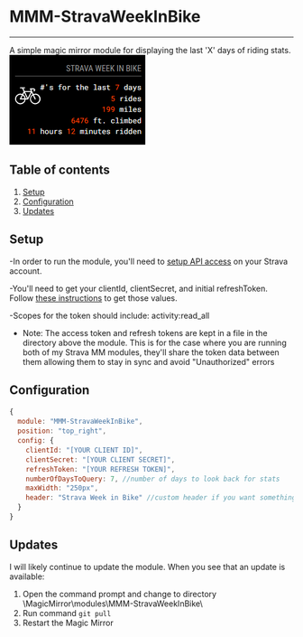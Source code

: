 # MMM-StravaWeekInBike

---

A simple magic mirror module for displaying the last 'X' days of riding stats.  
![alt stravaWeekInBike](./public/assets/images/StravaWeekInBike.png)

## Table of contents

1. [Setup](#setup)
2. [Configuration](#configuration)
3. [Updates](#updates)

## Setup

-In order to run the module, you'll need to [setup API access](https://developers.strava.com/docs/getting-started/#account) on your Strava account.

-You'll need to get your clientId, clientSecret, and initial refreshToken. Follow [these instructions](https://developers.strava.com/docs/getting-started/#oauth) to get those values.

-Scopes for the token should include: activity:read_all

- Note: The access token and refresh tokens are kept in a file in the directory above the module. This is for the case where you are running both of my Strava MM modules, they'll share the token data between them allowing them to stay in sync and avoid "Unauthorized" errors
## Configuration

```js
{
  module: "MMM-StravaWeekInBike",
  position: "top_right",
  config: {
    clientId: "[YOUR CLIENT ID]",
    clientSecret: "[YOUR CLIENT SECRET]",
    refreshToken: "[YOUR REFRESH TOKEN]",
    numberOfDaysToQuery: 7, //number of days to look back for stats
    maxWidth: "250px",
    header: "Strava Week in Bike" //custom header if you want something different
  }
}
```

## Updates

I will likely continue to update the module. When you see that an update is available:

1. Open the command prompt and change to directory \MagicMirror\modules\MMM-StravaWeekInBike\
2. Run command `git pull`
3. Restart the Magic Mirror
